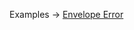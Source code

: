 <p class="ExampleLinks">Examples <span class="ExampleLinksTitleSeparator">-></span> <a href="../../examples/output-envelope-error">Envelope Error</a></p>
